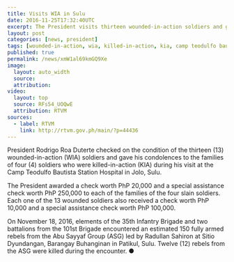 ```yaml
---
title: Visits WIA in Sulu
date: 2016-11-25T17:32:40UTC
excerpt: The President visits thirteen wounded-in-action soldiers and gave his condolences to the families of four killed-in-action soldiers during a visit to Camp Teodulfo Bautista Station Hospital in Jolo, Sulu on 25 November 2016.
layout: post
categories: [news, president]
tags: [wounded-in-action, wia, killed-in-action, kia, camp teodulfo bautista station hospital, camp teodulfo bautista, sulu]
published: true
permalink: /news/xmW1al69kmGQ9Xe
image:
  layout: auto_width
  source: 
  attribution: 
video:
  layout: top
  source: RFs54_UOQwE
  attribution: RTVM
sources:
  - label: RTVM
    link: http://rtvm.gov.ph/main/?p=44436
---
```


President Rodrigo Roa Duterte checked on the condition of the thirteen (13) wounded-in-action (WIA) soldiers and gave his condolences to the families of four (4) soldiers who were killed-in-action (KIA) during his visit at the Camp Teodulfo Bautista Station Hospital in Jolo, Sulu.

The President awarded a check worth PhP 20,000 and a special assistance check worth PhP 250,000 to each of the families of the four slain soldiers. Each one of the 13 wounded soldiers also received a check worth PhP 10,000 and a special assistance check worth PhP 100,000.

On November 18, 2016, elements of the 35th Infantry Brigade and two battalions from the 101st Brigade encountered an estimated 150 fully armed rebels from the Abu Sayyaf Group (ASG) led by Radullan Sahiron at Sitio Dyundangan, Barangay Buhanginan in Patikul, Sulu. Twelve (12) rebels from the ASG were killed during the encounter.
&#x25cf;
